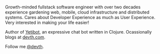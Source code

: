 
Growth-minded fullstack software engineer with over two decades experience gardening web, mobile, cloud infrastructure and distributed systems. Cares about Developer Experience as much as User Experience. Very interested in making your life easier!

Author of [Yetibot](https://yetibot.com), an expressive chat bot written in Clojure.
Ocassionally blogs at [devth.com](https://devth.com).

Follow me [@devth](https://x.com/devth).
